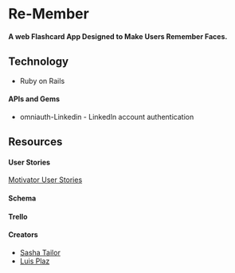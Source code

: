 # Re-Member

#### A web Flashcard App Designed to Make Users Remember Faces.

## Technology
* Ruby on Rails

#### APIs and Gems
* omniauth-Linkedin - LinkedIn account authentication

## Resources
#### User Stories
[Motivator User Stories](./planning/motivator_user_stories.md)

#### Schema

#### Trello

#### Creators
* [Sasha Tailor](http://)
* [Luis Plaz](http://www.luisplaz.com/)
